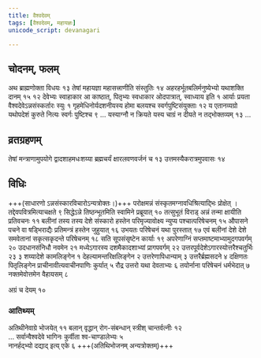 ```yaml
---
title: वैश्वदेवम्
tags: [वैश्वदेवम्, महायज्ञः]
unicode_script: devanagari

---
```

## चोदनम्, फलम्
अथ ब्राह्मणोक्ता विधयः १३ तेषां महायज्ञा महासत्त्राणीति संस्तुतिः १४ अहरहर्भूतबलिर्मनुष्येभ्यो यथाशक्ति दानम् १५ १२ देवेभ्यः स्वाहाकार आ काष्ठात्, पितृभ्यः स्वधाकार ओदपात्रात्, स्वाध्याय इति १
आर्याः प्रयता वैश्वदेवेऽन्नसंस्कर्तारः स्युः १ गृहमेधिनोर्यदशनीयस्य होमा बलयश्च स्वर्गपुष्टिसंयुक्ताः १२ य एतानव्यग्रो यथोपदेशं कुरुते नित्यः स्वर्गः पुष्टिश्च ९  …  यस्याग्नौ न क्रियते यस्य चाग्रं न दीयते न तद्भोक्तव्यम् १३ …

## व्रतग्रहणम्
तेषां मन्त्राणामुपयोगे द्वादशाहमधःशय्या ब्रह्मचर्यं क्षारलवणवर्जनं च १३ उत्तमस्यैकरात्रमुपवासः १४ 

## विधिः
+++(साधारणो ऽन्नसंस्कारविचारोऽन्यत्रोक्तः।)+++ परोक्षमन्नं संस्कृतमग्नावधिश्रित्याद्भिः प्रोक्षेत् । तद्देवपवित्रमित्याचक्षते ९ सिद्धेऽन्ने तिष्ठन्भूतमिति स्वामिने प्रब्रूयात् १० तत्सुभूतं विराड् अन्नं तन्मा क्षायीति प्रतिवचनः ११ बलीनां तस्य तस्य देशे संस्कारो हस्तेन परिमृज्यावोक्ष्य न्युप्य पश्चात्परिषेचनम् १५ औपासने पचने वा षड्भिराद्यैः प्रतिमन्त्रं हस्तेन जुहुयात् १६ उभयतः परिषेचनं यथा पुरस्तात् १७ एवं बलीनां देशे देशे समवेतानां सकृत्सकृदन्ते परिषेचनम् १८ सति सूपसंसृष्टेन कार्याः १९ अपरेणाग्निं सप्तमाष्टमाभ्यामुदगपवर्गम् २० उदधानसंनिधौ नवमेन २१ मध्येऽगारस्य दशमैकादशाभ्यां प्रागपवर्गम् २२ उत्तरपूर्वदेशेऽगारस्योत्तरैश्चतुर्भिः २३ ३ शय्यादेशे कामलिङ्गेन १ देहल्यामन्तरिक्षलिङ्गेन २ उत्तरेणापिधान्याम् ३ उत्तरैर्ब्रह्मसदने ४ दक्षिणतः पितृलिङ्गेन प्राचीनावीत्यवाचीनपाणिः कुर्यात् ५ रौद्र उत्तरो यथा देवताभ्यः ६ तयोर्नाना परिषेचनं धर्मभेदात् ७ नक्तमेवोत्तमेन वैहायसम् ८ 

अग्रं च देयम् १० 

### आतिथ्यम्
अतिथीनेवाग्रे भोजयेत् ११ बलान् वृद्धान् रोग-संबन्धान् स्त्रीश् चान्तर्वत्नीः १२  
… सर्वान्वैश्वदेवे भागिनः कुर्वीता श्व-चाण्डालेभ्यः ५  
नानर्हद्भ्यो दद्याद् इत्य् एके ६ +++(अतिथिभोजनम् अन्यत्रोक्तम्)+++